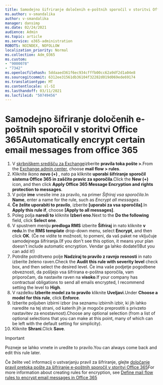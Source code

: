 ```yaml
---
title: Samodejno šifriranje določenih e-poštnih sporočil v storitvi Office 365
ms.author: v-smandalika
author: v-smandalika
manager: dansimp
ms.date: 02/24/2021
audience: Admin
ms.topic: article
ms.service: o365-administration
ROBOTS: NOINDEX, NOFOLLOW
localization_priority: Normal
ms.collection: Adm_O365
ms.custom:
- "9000078"
- "7342"
ms.openlocfilehash: 5ddaaed361f6ec934cfffb00cc62a9df2d1a04e8
ms.sourcegitcommit: 6312ee31561db36104f32282d019d069ede69174
ms.translationtype: MT
ms.contentlocale: sl-SI
ms.lasthandoff: 03/11/2021
ms.locfileid: "50749456"
---
```

# <a name="automatically-encrypt-certain-email-messages-from-office-365"></a><span data-ttu-id="dad5e-102">Samodejno šifriranje določenih e-poštnih sporočil v storitvi Office 365</span><span class="sxs-lookup"><span data-stu-id="dad5e-102">Automatically encrypt certain email messages from office 365</span></span>

1. <span data-ttu-id="dad5e-103">V [skrbniškem središču za Exchange](https://outlook.office365.com/ecp/)izberite **pravila toka pošte >**.</span><span class="sxs-lookup"><span data-stu-id="dad5e-103">From the [Exchange admin center](https://outlook.office365.com/ecp/), choose **mail flow > rules**.</span></span> 
2. <span data-ttu-id="dad5e-104">Kliknite ikono **novo (+)** , nato pa kliknite **uporabi šifriranje sporočil sistema Office 365 in zaščito pravic za sporočila**.</span><span class="sxs-lookup"><span data-stu-id="dad5e-104">Click the **New (+)** icon, and then click **Apply Office 365 Message Encryption and rights protection to messages**.</span></span>
3. <span data-ttu-id="dad5e-105">V polje **ime** vnesite ime za pravilo, na primer *Šifriraj vsa sporočila*.</span><span class="sxs-lookup"><span data-stu-id="dad5e-105">In **Name**, enter a name for the rule, such as *Encrypt all messages*.</span></span>
4. <span data-ttu-id="dad5e-106">**Če želite uporabiti to pravilo**, izberite **[uporabi za vsa sporočila]**.</span><span class="sxs-lookup"><span data-stu-id="dad5e-106">In **Apply this rule if**, choose **[Apply to all messages]**.</span></span> 
5. <span data-ttu-id="dad5e-107">Poleg polja **naredi to** kliknite **Izberi eno**.</span><span class="sxs-lookup"><span data-stu-id="dad5e-107">Next to the **Do the following** field, click **Select one**.</span></span> 
6. <span data-ttu-id="dad5e-108">V spustnem meniju **predloga RMS** izberite **Šifriraj** in nato kliknite **v redu**.</span><span class="sxs-lookup"><span data-stu-id="dad5e-108">In the **RMS template** drop-down menu, select **Encrypt**, and then click **OK**.</span></span> <span data-ttu-id="dad5e-109">(Če ne vidite te možnosti, to pomeni, da vaš paket ne vključuje samodejnega šifriranja.</span><span class="sxs-lookup"><span data-stu-id="dad5e-109">(If you don't see this option, it means your plan doesn't include automatic encryption.</span></span> <span data-ttu-id="dad5e-110">Vendar ga lahko dodate!)</span><span class="sxs-lookup"><span data-stu-id="dad5e-110">But you can add it!)</span></span>
7. <span data-ttu-id="dad5e-111">Potrdite potrditveno polje **Nadziraj to pravilo z ravnjo resnosti** in nato izberite želeno raven.</span><span class="sxs-lookup"><span data-stu-id="dad5e-111">Check the **Audit this rule with severity level** check box, and then select the desired level.</span></span> <span data-ttu-id="dad5e-112">Če ima vaše podjetje pogodbene obveznosti, da pošljejo vsa šifrirana e-poštna sporočila, vam priporočam, da nastavite raven na **visoko**.</span><span class="sxs-lookup"><span data-stu-id="dad5e-112">If your company has contractual obligations to send all emails encrypted, I recommend setting the level to **High**.</span></span>
8. <span data-ttu-id="dad5e-113">V razdelku **Izberite model za to pravilo** kliknite **Uveljavi**.</span><span class="sxs-lookup"><span data-stu-id="dad5e-113">Under **Choose a model for this rule**, click **Enforce**.</span></span> 
9. <span data-ttu-id="dad5e-114">Izberite poljuben izbirni izbor (na seznamu izbirnih izbir, ki jih lahko naredite na tej strani, od katerih jih je mogoče preprostiti s privzeto nastavitev za enostavnost).</span><span class="sxs-lookup"><span data-stu-id="dad5e-114">Choose any optional selection (from a list of optional selections that you can make at this point, many of which can be left with the default setting for simplicity).</span></span>
10. <span data-ttu-id="dad5e-115">Kliknite **Shrani**.</span><span class="sxs-lookup"><span data-stu-id="dad5e-115">Click **Save**.</span></span>

> [!IMPORTANT]
> <span data-ttu-id="dad5e-116">Pozneje se lahko vrnete in uredite to pravilo.</span><span class="sxs-lookup"><span data-stu-id="dad5e-116">You can always come back and edit this rule later.</span></span>

<span data-ttu-id="dad5e-117">Če želite več informacij o ustvarjanju pravil za šifriranje, glejte [določanje pravil pretoka pošte za šifriranje e-poštnih sporočil v storitvi Office 365](https://docs.microsoft.com/microsoft-365/compliance/define-mail-flow-rules-to-encrypt-email)</span><span class="sxs-lookup"><span data-stu-id="dad5e-117">For more information about creating rules for encryption, see [Define mail flow rules to encrypt email messages in Office 365](https://docs.microsoft.com/microsoft-365/compliance/define-mail-flow-rules-to-encrypt-email)</span></span>

